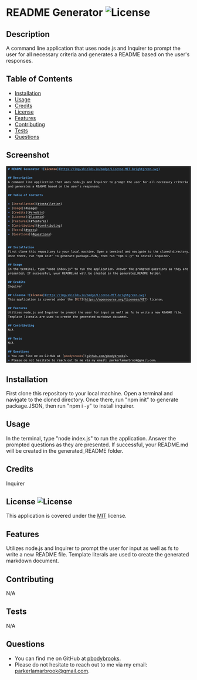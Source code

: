 
# README Generator ![License](https://img.shields.io/badge/License-MIT-brightgreen.svg)

## Description 
A command line application that uses node.js and Inquirer to prompt the user for all necessary criteria and generates a README based on the user's responses.

## Table of Contents

* [Installation](#installation)
* [Usage](#usage)
* [Credits](#credits)
* [License](#license)
* [Features](#features)
* [Contributing](#contributing)
* [Tests](#tests)
* [Questions](#questions)

## Screenshot
![screenshot of deployed application](../assets/images/screenshot.png)

## Installation 
First clone this repository to your local machine. Open a terminal and navigate to the cloned directory. Once there, run "npm init" to generate package.JSON, then run "npm i -y" to install inquirer.

## Usage 
In the terminal, type "node index.js" to run the application. Answer the prompted questions as they are presented. If successful, your README.md will be created in the generated_README folder.

## Credits 
Inquirer

## License ![License](https://img.shields.io/badge/License-MIT-brightgreen.svg)
This application is covered under the [MIT](https://opensource.org/licenses/MIT) license.

## Features 
Utilizes node.js and Inquirer to prompt the user for input as well as fs to write a new README file. Template literals are used to create the generated markdown document.

## Contributing 
N/A

## Tests 
N/A

## Questions 
* You can find me on GitHub at [pbodybrooks](https://github.com/pbodybrooks). 
* Please do not hesitate to reach out to me via my email: parkerlamarbrook@gmail.com.

